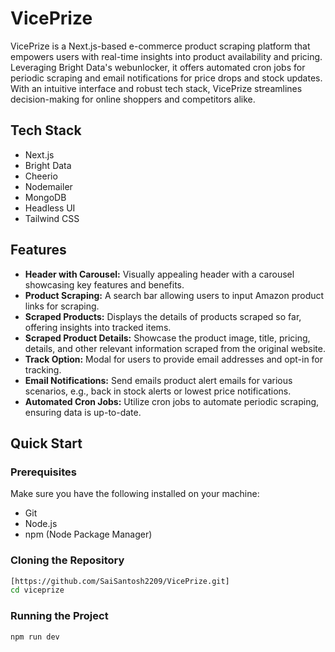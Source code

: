 
# VicePrize

VicePrize is a Next.js-based e-commerce product scraping platform that empowers users with real-time insights into product availability and pricing. Leveraging Bright Data's webunlocker, it offers automated cron jobs for periodic scraping and email notifications for price drops and stock updates. With an intuitive interface and robust tech stack, VicePrize streamlines decision-making for online shoppers and competitors alike.



## Tech Stack

- Next.js
- Bright Data
- Cheerio
- Nodemailer
- MongoDB
- Headless UI
- Tailwind CSS

## Features

- **Header with Carousel:** Visually appealing header with a carousel showcasing key features and benefits.
- **Product Scraping:** A search bar allowing users to input Amazon product links for scraping.
- **Scraped Products:** Displays the details of products scraped so far, offering insights into tracked items.
- **Scraped Product Details:** Showcase the product image, title, pricing, details, and other relevant information scraped from the original website.
- **Track Option:** Modal for users to provide email addresses and opt-in for tracking.
- **Email Notifications:** Send emails product alert emails for various scenarios, e.g., back in stock alerts or lowest price notifications.
- **Automated Cron Jobs:** Utilize cron jobs to automate periodic scraping, ensuring data is up-to-date.

## Quick Start

### Prerequisites

Make sure you have the following installed on your machine:

- Git
- Node.js
- npm (Node Package Manager)

### Cloning the Repository

```bash
[https://github.com/SaiSantosh2209/VicePrize.git]
cd viceprize
```
### Running the Project 

``npm run dev
``



